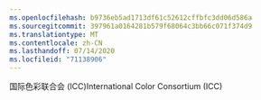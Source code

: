 ```yaml
---
ms.openlocfilehash: b9736eb5ad1713df61c52612cffbfc3dd06d586a
ms.sourcegitcommit: 397961a0164281b579f68064c3bb66c071f374d9
ms.translationtype: MT
ms.contentlocale: zh-CN
ms.lasthandoff: 07/14/2020
ms.locfileid: "71138906"
---
```

<span data-ttu-id="9eb84-101">国际色彩联合会 (ICC)</span><span class="sxs-lookup"><span data-stu-id="9eb84-101">International Color Consortium (ICC)</span></span>